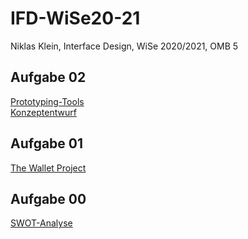 # IFD-WiSe20-21
Niklas Klein, Interface Design, WiSe 2020/2021, OMB 5

## Aufgabe 02
<a href="https://github.com/kleinnik/IFD-WiSe20-21/blob/main/02_Prototyping-Tool/prototyping_tool.md" target="blank">Prototyping-Tools</a> \
<a href="https://github.com/kleinnik/IFD-WiSe20-21/tree/main/02_Prototyping-Tool/Aufgabe2.2" target="blank">Konzeptentwurf</a>
## Aufgabe 01
<a href="https://kleinnik.github.io/IFD-WiSe20-21/01_Wallet-project/Aufgabe01_ifd.pdf" target="blank">The Wallet Project</a>
## Aufgabe 00
<a href="https://kleinnik.github.io/IFD-WiSe20-21/00_SWOT-Analyse/index.html" target="blank">SWOT-Analyse</a>
